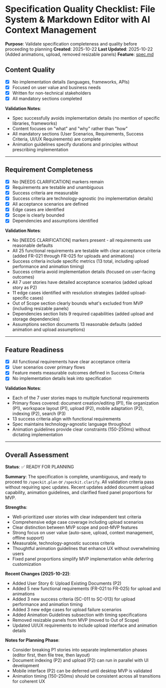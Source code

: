# Specification Quality Checklist: File System & Markdown Editor with AI Context Management

**Purpose**: Validate specification completeness and quality before proceeding to planning
**Created**: 2025-10-22
**Last Updated**: 2025-10-22 (Added animations, upload, removed resizable panels)
**Feature**: [spec.md](../spec.md)

## Content Quality

- [x] No implementation details (languages, frameworks, APIs)
- [x] Focused on user value and business needs
- [x] Written for non-technical stakeholders
- [x] All mandatory sections completed

**Validation Notes**:
- Spec successfully avoids implementation details (no mention of specific libraries, frameworks)
- Content focuses on "what" and "why" rather than "how"
- All mandatory sections (User Scenarios, Requirements, Success Criteria, UI/UX Requirements) are complete
- Animation guidelines specify durations and principles without prescribing implementation

---

## Requirement Completeness

- [x] No [NEEDS CLARIFICATION] markers remain
- [x] Requirements are testable and unambiguous
- [x] Success criteria are measurable
- [x] Success criteria are technology-agnostic (no implementation details)
- [x] All acceptance scenarios are defined
- [x] Edge cases are identified
- [x] Scope is clearly bounded
- [x] Dependencies and assumptions identified

**Validation Notes**:
- No [NEEDS CLARIFICATION] markers present - all requirements use reasonable defaults
- All 25 functional requirements are testable with clear acceptance criteria (added FR-021 through FR-025 for uploads and animations)
- Success criteria include specific metrics (13 total, including upload performance and animation timing)
- Success criteria avoid implementation details (focused on user-facing outcomes)
- All 7 user stories have detailed acceptance scenarios (added upload story as P2)
- 11 edge cases identified with resolution strategies (added upload-specific cases)
- Out of Scope section clearly bounds what's excluded from MVP (including resizable panels)
- Dependencies section lists 9 required capabilities (added upload and storage dependencies)
- Assumptions section documents 13 reasonable defaults (added animation and upload assumptions)

---

## Feature Readiness

- [x] All functional requirements have clear acceptance criteria
- [x] User scenarios cover primary flows
- [x] Feature meets measurable outcomes defined in Success Criteria
- [x] No implementation details leak into specification

**Validation Notes**:
- Each of the 7 user stories maps to multiple functional requirements
- Primary flows covered: document creation/editing (P1), file organization (P1), workspace layout (P1), upload (P2), mobile adaptation (P2), indexing (P2), search (P3)
- 13 success criteria align with functional requirements
- Spec maintains technology-agnostic language throughout
- Animation guidelines provide clear constraints (150-250ms) without dictating implementation

---

## Overall Assessment

**Status**: ✅ READY FOR PLANNING

**Summary**: The specification is complete, unambiguous, and ready to proceed to `/speckit.plan` or `/speckit.clarify`. All validation criteria pass without requiring spec updates. Recent updates added document upload capability, animation guidelines, and clarified fixed panel proportions for MVP.

**Strengths**:
- Well-prioritized user stories with clear independent test criteria
- Comprehensive edge case coverage including upload scenarios
- Clear distinction between MVP scope and post-MVP features
- Strong focus on user value (auto-save, upload, context management, offline support)
- Measurable, technology-agnostic success criteria
- Thoughtful animation guidelines that enhance UX without overwhelming users
- Fixed panel proportions simplify MVP implementation while deferring customization

**Recent Changes (2025-10-22)**:
- Added User Story 6: Upload Existing Documents (P2)
- Added 5 new functional requirements (FR-021 to FR-025) for upload and animations
- Added 3 new success criteria (SC-011 to SC-013) for upload performance and animation timing
- Added 3 new edge cases for upload failure scenarios
- Added Animation Guidelines subsection with timing specifications
- Removed resizable panels from MVP (moved to Out of Scope)
- Updated UI/UX requirements to include upload interface and animation details

**Notes for Planning Phase**:
- Consider breaking P1 stories into separate implementation phases (editor first, then file tree, then layout)
- Document indexing (P2) and upload (P2) can run in parallel with UI development
- Mobile interface (P2) can be deferred until desktop MVP is validated
- Animation timing (150-250ms) should be consistent across all transitions for coherent UX
